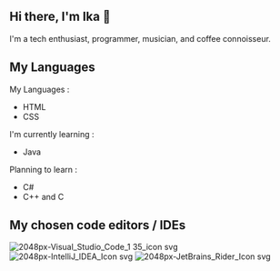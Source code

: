 ## Hi there, I'm Ika 👋

I'm a tech enthusiast, programmer, musician, and coffee connoisseur.
##
## My Languages
My Languages :
- HTML
- CSS

I'm currently learning :
- Java

Planning to learn :
- C#
- C++ and C
##
## My chosen code editors / IDEs
![2048px-Visual_Studio_Code_1 35_icon svg](https://github.com/user-attachments/assets/1ac160c9-e975-44de-a253-e52c1d344f14) ![2048px-IntelliJ_IDEA_Icon svg](https://github.com/user-attachments/assets/ec1de49f-0b41-43cd-ace3-c7735f9f2045) ![2048px-JetBrains_Rider_Icon svg](https://github.com/user-attachments/assets/8ddb0e23-5b1d-454f-a572-edb4531875df)
<!--
**Ikachenko/Ikachenko** is a ✨ _special_ ✨ repository because its `README.md` (this file) appears on your GitHub profile.

Here are some ideas to get you started:

- 🔭 I’m currently working on ...
- 🌱 I’m currently learning ...
- 👯 I’m looking to collaborate on ...
- 🤔 I’m looking for help with ...
- 💬 Ask me about ...
- 📫 How to reach me: ...
- 😄 Pronouns: ...
- ⚡ Fun fact: ...
-->
